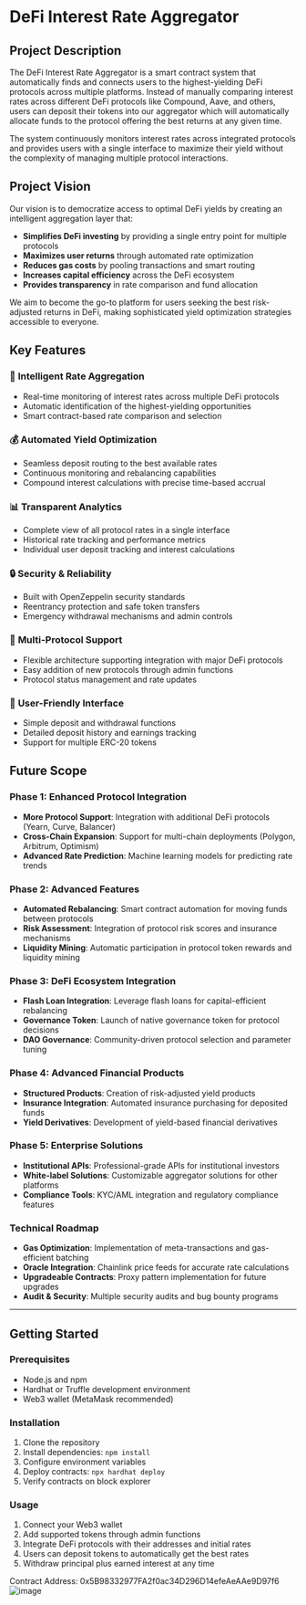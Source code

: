 # DeFi Interest Rate Aggregator

## Project Description

The DeFi Interest Rate Aggregator is a smart contract system that automatically finds and connects users to the highest-yielding DeFi protocols across multiple platforms. Instead of manually comparing interest rates across different DeFi protocols like Compound, Aave, and others, users can deposit their tokens into our aggregator which will automatically allocate funds to the protocol offering the best returns at any given time.

The system continuously monitors interest rates across integrated protocols and provides users with a single interface to maximize their yield without the complexity of managing multiple protocol interactions.

## Project Vision

Our vision is to democratize access to optimal DeFi yields by creating an intelligent aggregation layer that:

- **Simplifies DeFi investing** by providing a single entry point for multiple protocols
- **Maximizes user returns** through automated rate optimization
- **Reduces gas costs** by pooling transactions and smart routing
- **Increases capital efficiency** across the DeFi ecosystem
- **Provides transparency** in rate comparison and fund allocation

We aim to become the go-to platform for users seeking the best risk-adjusted returns in DeFi, making sophisticated yield optimization strategies accessible to everyone.

## Key Features

### 🎯 **Intelligent Rate Aggregation**
- Real-time monitoring of interest rates across multiple DeFi protocols
- Automatic identification of the highest-yielding opportunities
- Smart contract-based rate comparison and selection

### 💰 **Automated Yield Optimization**
- Seamless deposit routing to the best available rates
- Continuous monitoring and rebalancing capabilities
- Compound interest calculations with precise time-based accrual

### 📊 **Transparent Analytics**
- Complete view of all protocol rates in a single interface
- Historical rate tracking and performance metrics
- Individual user deposit tracking and interest calculations

### 🔒 **Security & Reliability**
- Built with OpenZeppelin security standards
- Reentrancy protection and safe token transfers
- Emergency withdrawal mechanisms and admin controls

### 🔄 **Multi-Protocol Support**
- Flexible architecture supporting integration with major DeFi protocols
- Easy addition of new protocols through admin functions
- Protocol status management and rate updates

### 💎 **User-Friendly Interface**
- Simple deposit and withdrawal functions
- Detailed deposit history and earnings tracking
- Support for multiple ERC-20 tokens

## Future Scope

### Phase 1: Enhanced Protocol Integration
- **More Protocol Support**: Integration with additional DeFi protocols (Yearn, Curve, Balancer)
- **Cross-Chain Expansion**: Support for multi-chain deployments (Polygon, Arbitrum, Optimism)
- **Advanced Rate Prediction**: Machine learning models for predicting rate trends

### Phase 2: Advanced Features
- **Automated Rebalancing**: Smart contract automation for moving funds between protocols
- **Risk Assessment**: Integration of protocol risk scores and insurance mechanisms
- **Liquidity Mining**: Automatic participation in protocol token rewards and liquidity mining

### Phase 3: DeFi Ecosystem Integration
- **Flash Loan Integration**: Leverage flash loans for capital-efficient rebalancing
- **Governance Token**: Launch of native governance token for protocol decisions
- **DAO Governance**: Community-driven protocol selection and parameter tuning

### Phase 4: Advanced Financial Products
- **Structured Products**: Creation of risk-adjusted yield products
- **Insurance Integration**: Automated insurance purchasing for deposited funds
- **Yield Derivatives**: Development of yield-based financial derivatives

### Phase 5: Enterprise Solutions
- **Institutional APIs**: Professional-grade APIs for institutional investors
- **White-label Solutions**: Customizable aggregator solutions for other platforms
- **Compliance Tools**: KYC/AML integration and regulatory compliance features

### Technical Roadmap
- **Gas Optimization**: Implementation of meta-transactions and gas-efficient batching
- **Oracle Integration**: Chainlink price feeds for accurate rate calculations
- **Upgradeable Contracts**: Proxy pattern implementation for future upgrades
- **Audit & Security**: Multiple security audits and bug bounty programs

---

## Getting Started

### Prerequisites
- Node.js and npm
- Hardhat or Truffle development environment
- Web3 wallet (MetaMask recommended)

### Installation
1. Clone the repository
2. Install dependencies: `npm install`
3. Configure environment variables
4. Deploy contracts: `npx hardhat deploy`
5. Verify contracts on block explorer

### Usage
1. Connect your Web3 wallet
2. Add supported tokens through admin functions
3. Integrate DeFi protocols with their addresses and initial rates
4. Users can deposit tokens to automatically get the best rates
5. Withdraw principal plus earned interest at any time

 Contract Address: 0x5B98332977FA2f0ac34D296D14efeAeAAe9D97f6
 ![image](https://github.com/user-attachments/assets/0d8c899f-a9ba-414b-a3af-88c3debe3b20)
